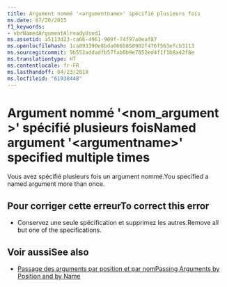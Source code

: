 ```yaml
---
title: Argument nommé '<argumentname>' spécifié plusieurs fois
ms.date: 07/20/2015
f1_keywords:
- vbrNamedArgumentAlreadyUsed1
ms.assetid: a5113d23-ca66-4961-909f-74f97a0eaf87
ms.openlocfilehash: 1ca893390e8bda0665850902f476f563efcb3113
ms.sourcegitcommit: 9b552addadfb57fab0b9e7852ed4f1f1b8a42f8e
ms.translationtype: HT
ms.contentlocale: fr-FR
ms.lasthandoff: 04/23/2019
ms.locfileid: "61938448"
---
```

# <a name="named-argument-argumentname-specified-multiple-times"></a><span data-ttu-id="179b8-102">Argument nommé '\<nom_argument >' spécifié plusieurs fois</span><span class="sxs-lookup"><span data-stu-id="179b8-102">Named argument '\<argumentname>' specified multiple times</span></span>
<span data-ttu-id="179b8-103">Vous avez spécifié plusieurs fois un argument nommé.</span><span class="sxs-lookup"><span data-stu-id="179b8-103">You specified a named argument more than once.</span></span>  
  
## <a name="to-correct-this-error"></a><span data-ttu-id="179b8-104">Pour corriger cette erreur</span><span class="sxs-lookup"><span data-stu-id="179b8-104">To correct this error</span></span>  
  
- <span data-ttu-id="179b8-105">Conservez une seule spécification et supprimez les autres.</span><span class="sxs-lookup"><span data-stu-id="179b8-105">Remove all but one of the specifications.</span></span>  
  
## <a name="see-also"></a><span data-ttu-id="179b8-106">Voir aussi</span><span class="sxs-lookup"><span data-stu-id="179b8-106">See also</span></span>

- [<span data-ttu-id="179b8-107">Passage des arguments par position et par nom</span><span class="sxs-lookup"><span data-stu-id="179b8-107">Passing Arguments by Position and by Name</span></span>](../../visual-basic/programming-guide/language-features/procedures/passing-arguments-by-position-and-by-name.md)
